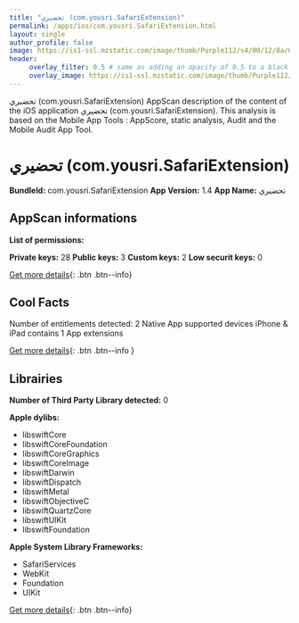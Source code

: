 ```yaml
---
title: "تحضيري (com.yousri.SafariExtension)"
permalink: /apps/ios/com.yousri.SafariExtension.html
layout: single
author_profile: false
image: https://is1-ssl.mzstatic.com/image/thumb/Purple112/v4/00/12/8a/00128a9b-0f51-6fc8-c8bb-53552ea48362/AppIcon-0-0-1x_U007emarketing-0-0-0-7-0-0-sRGB-0-0-0-GLES2_U002c0-512MB-85-220-0-0.png/512x512bb.jpg
header: 
     overlay_filter: 0.5 # same as adding an opacity of 0.5 to a black background
     overlay_image: https://is1-ssl.mzstatic.com/image/thumb/Purple112/v4/00/12/8a/00128a9b-0f51-6fc8-c8bb-53552ea48362/AppIcon-0-0-1x_U007emarketing-0-0-0-7-0-0-sRGB-0-0-0-GLES2_U002c0-512MB-85-220-0-0.png/512x512bb.jpg
---
```

تحضيري (com.yousri.SafariExtension) AppScan description of the content of the iOS application تحضيري (com.yousri.SafariExtension). This analysis is based on the Mobile App Tools : AppScore, static analysis, Audit and the Mobile Audit App Tool.

# تحضيري (com.yousri.SafariExtension)

**BundleId:** com.yousri.SafariExtension
**App Version:** 1.4
**App Name:** تحضيري


## AppScan informations 

**List of permissions:** 
  
  
**Private keys:** 28
**Public keys:** 3
**Custom keys:** 2
**Low securit keys:** 0
  
[Get more details](/pricing.html){: .btn .btn--info}

## Cool Facts

Number of entitlements detected: 2
Native App
supported devices iPhone & iPad
contains 1 App extensions
  
[Get more details](/pricing.html){: .btn .btn--info }

## Librairies 
**Number of Third Party Library detected:** 0


**Apple dylibs:**
- libswiftCore
- libswiftCoreFoundation
- libswiftCoreGraphics
- libswiftCoreImage
- libswiftDarwin
- libswiftDispatch
- libswiftMetal
- libswiftObjectiveC
- libswiftQuartzCore
- libswiftUIKit
- libswiftFoundation


**Apple System Library Frameworks:**
- SafariServices
- WebKit
- Foundation
- UIKit


  
[Get more details](/pricing.html){: .btn .btn--info}


